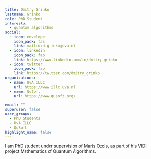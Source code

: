 ```yaml
---
title: Dmitry Grinko
lastname: Grinko
role: PhD Student
interests:
  - quantum algorithms
social:
  - icon: envelope
    icon_pack: fas
    link: mailto:d.grinko@uva.nl
  - icon: linkedin
    icon_pack: fab
    link: https://www.linkedin.com/in/dmitry-grinko
  - icon: twitter
    icon_pack: fab
    link: https://twitter.com/dmitry_grinko
organizations:
  - name: UvA ILLC
    url: https://www.illc.uva.nl
  - name: QuSoft
    url: https://www.qusoft.org/

email: ""
superuser: false
user_groups:
  - PhD Students
  - UvA ILLC
  - QuSoft
highlight_name: false
---
```


I am PhD student under supervision of Maris Ozols, as part of his VIDI project Mathematics of Quantum Algorithms.
